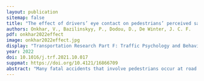 ```yaml
---
layout: publication
sitemap: false
title: "The effect of drivers’ eye contact on pedestrians’ perceived safety"
authors: Onkhar, V., Bazilinskyy, P., Dodou, D., De Winter, J. C. F.
pdf: onkhar2022effect
image: onkhar2022effect.jpg
display: "Transportation Research Part F: Traffic Psychology and Behaviour, 84, 194–210"
year: 2022
doi: 10.1016/j.trf.2021.10.017
suppmat: https://doi.org/10.4121/16866709
abstract: "Many fatal accidents that involve pedestrians occur at road crossings, and are attributed to a breakdown of communication between pedestrians and drivers. Thus, it is important to investigate how forms of communication in traffic, such as eye contact, influence crossing decisions. Thus far, there is little information about the effect of drivers’ eye contact on pedestrians’ perceived safety to cross the road. Existing studies treat eye contact as immutable, i.e., it is either present or absent in the whole interaction, an approach that overlooks the effect of the timing of eye contact. We present an online crowdsourced study that addresses this research gap. 1835 participants viewed 13 videos of an approaching car twice, in random order, and held a key whenever they felt safe to cross. The videos differed in terms of whether the car yielded or not, whether the car driver made eye contact or not, and the times when the driver made eye contact. Participants also answered questions about their perceived intuitiveness of the driver’s eye contact behavior. The results showed that eye contact made people feel considerably safer to cross compared to no eye contact (an increase in keypress percentage from 31% to 50% was observed). In addition, the initiation and termination of eye contact affected perceived safety to cross more strongly than continuous eye contact and a lack of it, respectively. The car’s motion, however, was a more dominant factor. Additionally, the driver’s eye contact when the car braked was considered intuitive, and when it drove off, counterintuitive. In summary, this study demonstrates for the first time how drivers’ eye contact affects pedestrians’ perceived safety as a function of time in a dynamic scenario and questions the notion in recent literature that eye contact in road interactions is dispensable. These findings may be of interest in the development of automated vehicles (AVs), where the driver of the AV might not always be paying attention to the environment."
---
```


